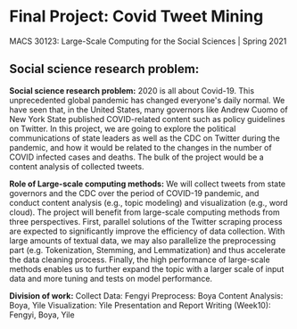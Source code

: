 # Final Project: Covid Tweet Mining

MACS 30123: Large-Scale Computing for the Social Sciences | Spring 2021

## Social science research problem:

**Social science research problem:**
2020 is all about Covid-19. This unprecedented global pandemic has changed everyone's daily normal. We have seen that, in the United States, many governors like Andrew Cuomo of New York State published COVID-related content such as policy guidelines on Twitter. In this project, we are going to explore the political communications of state leaders as well as the CDC on Twitter during the pandemic, and how it would be related to the changes in the number of COVID infected cases and deaths. The bulk of the project would be a content analysis of collected tweets.

**Role of Large-scale computing methods:**
We will collect tweets from state governors and the CDC over the period of COVID-19 pandemic, and conduct content analysis (e.g., topic modeling) and visualization (e.g., word cloud). The project will benefit from large-scale computing methods from three perspectives. First, parallel solutions of the Twitter scraping process are expected to significantly improve the efficiency of data collection. With large amounts of textual data, we may also parallelize the preprocessing part (e.g. Tokenization, Stemming, and Lemmatization) and thus accelerate the data cleaning process. Finally, the high performance of large-scale methods enables us to further expand the topic with a larger scale of input data and more tuning and tests on model performance.

**Division of work:**
Collect Data: Fengyi
Preprocess: Boya
Content Analysis: Boya, Yile
Visualization: Yile
Presentation and Report Writing (Week10): Fengyi, Boya, Yile


